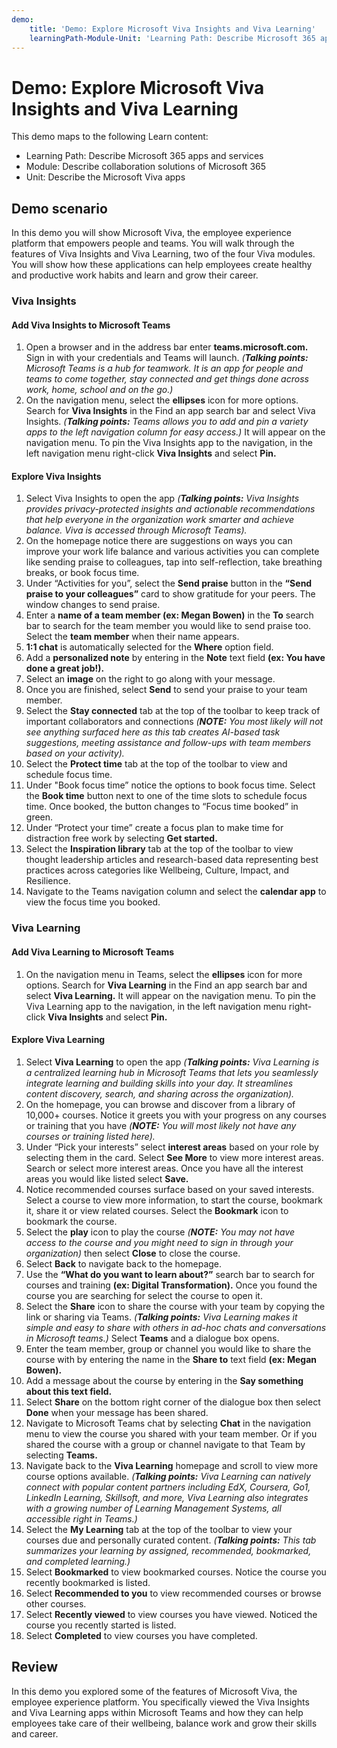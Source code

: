 ```yaml
---
demo:
    title: 'Demo: Explore Microsoft Viva Insights and Viva Learning'
    learningPath-Module-Unit: 'Learning Path: Describe Microsoft 365 apps and services; Module 3: Describe collaboration solutions of Microsoft 365; Unit 4: Describe the Microsoft Viva apps'
---
```


# Demo: Explore Microsoft Viva Insights and Viva Learning

This demo maps to the following Learn content:
- Learning Path: Describe Microsoft 365 apps and services
- Module: Describe collaboration solutions of Microsoft 365
- Unit: Describe the Microsoft Viva apps

## Demo scenario
In this demo you will show Microsoft Viva, the employee experience platform that empowers people and teams. You will walk through the features of Viva Insights and Viva Learning, two of the four Viva modules. You will show how these applications can help employees create healthy and productive work habits and learn and grow their career. 

### Viva Insights

#### Add Viva Insights to Microsoft Teams
1. Open a browser and in the address bar enter **teams.microsoft.com.** Sign in with your credentials and Teams will launch. _(**Talking points:** Microsoft Teams is a hub for teamwork. It is an app for people and teams to come together, stay connected and get things done across work, home, school and on the go.)_ 
2. On the navigation menu, select the **ellipses** icon for more options. Search for **Viva Insights** in the Find an app search bar and select Viva Insights. _(**Talking points:** Teams allows you to add and pin a variety apps to the left navigation column for easy access.)_ It will appear on the navigation menu. To pin the Viva Insights app to the navigation, in the left navigation menu right-click **Viva Insights** and select **Pin.**

#### Explore Viva Insights
1. Select Viva Insights to open the app _(**Talking points:** Viva Insights provides privacy-protected insights and actionable recommendations that help everyone in the organization work smarter and achieve balance. Viva is accessed through Microsoft Teams)._
2. On the homepage notice there are suggestions on ways you can improve your work life balance and various activities you can complete like sending praise to colleagues, tap into self-reflection, take breathing breaks, or book focus time. 
3. Under “Activities for you”, select the **Send praise** button in the **“Send praise to your colleagues”** card to show gratitude for your peers. The window changes to send praise. 
4. Enter a **name of a team member (ex: Megan Bowen)** in the **To** search bar to search for the team member you would like to send praise too. Select the **team member** when their name appears. 
5. **1:1 chat** is automatically selected for the **Where** option field.  
6. Add a **personalized note** by entering in the **Note** text field **(ex: You have done a great job!).**
7. Select an **image** on the right to go along with your message. 
8. Once you are finished, select **Send** to send your praise to your team member.
9. Select the **Stay connected** tab at the top of the toolbar to keep track of important collaborators and connections _(**NOTE:** You most likely will not see anything surfaced here as this tab creates AI-based task suggestions, meeting assistance and follow-ups with team members based on your activity)._
10. Select the **Protect time** tab at the top of the toolbar to view and schedule focus time. 
11.	Under "Book focus time” notice the options to book focus time. Select the **Book time** button next to one of the time slots to schedule focus time. Once booked, the button changes to “Focus time booked” in green.
12.	Under “Protect your time” create a focus plan to make time for distraction free work by selecting **Get started.**
13.	Select the **Inspiration library** tab at the top of the toolbar to view thought leadership articles and research-based data representing best practices across categories like Wellbeing, Culture, Impact, and Resilience.
14.	Navigate to the Teams navigation column and select the **calendar app** to view the focus time you booked. 

### Viva Learning

#### Add Viva Learning to Microsoft Teams
1.	On the navigation menu in Teams, select the **ellipses** icon for more options. Search for **Viva Learning** in the Find an app search bar and select **Viva Learning.** It will appear on the navigation menu. To pin the Viva Learning app to the navigation, in the left navigation menu right-click **Viva Insights** and select **Pin.**

#### Explore Viva Learning 
1. Select **Viva Learning** to open the app _(**Talking points:** Viva Learning is a centralized learning hub in Microsoft Teams that lets you seamlessly integrate learning and building skills into your day. It streamlines content discovery, search, and sharing across the organization)._
2. On the homepage, you can browse and discover from a library of 10,000+ courses. Notice it greets you with your progress on any courses or training that you have _(**NOTE:** You will most likely not have any courses or training listed here)._
3. Under “Pick your interests” select **interest areas** based on your role by selecting them in the card. Select **See More** to view more interest areas. Search or select more interest areas. Once you have all the interest areas you would like listed select **Save.**
4. Notice recommended courses surface based on your saved interests. Select a course to view more information, to start the course, bookmark it, share it or view related courses. Select the **Bookmark** icon to bookmark the course.
5. Select the **play** icon to play the course _(**NOTE:** You may not have access to the course and you might need to sign in through your organization)_ then select **Close** to close the course.
6. Select **Back** to navigate back to the homepage. 
7. Use the **“What do you want to learn about?”** search bar to search for courses and training **(ex: Digital Transformation).** Once you found the course you are searching for select the course to open it. 
8. Select the **Share** icon to share the course with your team by copying the link or sharing via Teams. _(**Talking points:** Viva Learning makes it simple and easy to share with others in ad-hoc chats and conversations in Microsoft teams.)_ Select **Teams** and a dialogue box opens. 
9. Enter the team member, group or channel you would like to share the course with by entering the name in the **Share to** text field **(ex: Megan Bowen).**
10. Add a message about the course by entering in the **Say something about this text field.**
11.	Select **Share** on the bottom right corner of the dialogue box then select **Done** when your message has been shared.
12.	Navigate to Microsoft Teams chat by selecting **Chat** in the navigation menu to view the course you shared with your team member. Or if you shared the course with a group or channel navigate to that Team by selecting **Teams.**
13.	Navigate back to the **Viva Learning** homepage and scroll to view more course options available. _(**Talking points:** Viva Learning can natively connect with popular content partners including EdX, Coursera, Go1, LinkedIn Learning, Skillsoft, and more, Viva Learning also integrates with a growing number of Learning Management Systems, all accessible right in Teams.)_
14.	Select the **My Learning** tab at the top of the toolbar to view your courses due and personally curated content. _(**Talking points:** This tab summarizes your learning by assigned, recommended, bookmarked, and completed learning.)_ 
15.	Select **Bookmarked** to view bookmarked courses. Notice the course you recently bookmarked is listed. 
16.	Select **Recommended to you** to view recommended courses or browse other courses.
17.	Select **Recently viewed** to view courses you have viewed. Noticed the course you recently started is listed. 
18.	Select **Completed** to view courses you have completed. 

## Review
In this demo you explored some of the features of Microsoft Viva, the employee experience platform. You specifically viewed the Viva Insights and Viva Learning apps within Microsoft Teams and how they can help employees take care of their wellbeing, balance work and grow their skills and career. 
